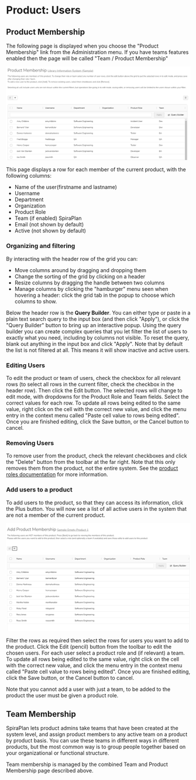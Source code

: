 # Product: Users


## Product Membership
The following page is displayed when you choose the "Product Membership" link from the Administration menu. If you have teams features enabled then the page will be called "Team / Product Membership"

![](img/Product_Users_107.png)

This page displays a row for each member of the current product, with the following columns:

- Name of the user(firstname and lastname)
- Username 
- Department
- Organization
- Product Role
- Team (if enabled) <span class="pill">SpiraPlan</span>
- Email (not shown by default)
- Active (not shown by default)

### Organizing and filtering
By interacting with the header row of the grid you can:

- Move columns around by dragging and dropping them
- Change the sorting of the grid by clicking on a header
- Resize columns by dragging the handle between two columns
- Manage columns by clicking the "hamburger" menu seen when hovering a header: click the grid tab in the popup to choose which columns to show.

Below the header row is the **Query Builder**. You can either type or paste in a plain text search query to the input box (and then click "Apply"), or click the "Query Builder" button to bring up an interactive popup. Using the query builder you can create complex queries that you let filter the list of users to exactly what you need, including by columns not visible. To reset the query, blank out anything in the input box and click "Apply". Note that by default the list is not filtered at all. This means it will show inactive and active users.

### Editing Users
To edit the product or team of users, check the checkbox for all relevant rows (to select all rows in the current filter, check the checkbox in the header row). Then click the Edit button. The selected rows will change to edit mode, with dropdowns for the Product Role and Team fields. Select the correct values for each row. To update all rows being edited to the same value, right click on the cell with the correct new value, and click the menu entry in the context menu called "Paste cell value to rows being edited". Once you are finished editing, click the Save button, or the Cancel button to cancel.

### Removing Users
To remove user from the product, check the relevant checkboxes and click the "Delete" button from the toolbar at the far right. Note that this only removes them from the product, not the entire system. See the [product roles documentation](System-Users.md#view-edit-roles) for more information.

### Add users to a product
To add users to the product, so that they can access its information, click the Plus button. You will now see a list of all active users in the system that are not a member of the current product.

![](img/Product_Users_108.png)

Filter the rows as required then select the rows for users you want to add to the product. Click the Edit (pencil) button from the toolbar to edit the chosen users. For each user select a product role and (if relevant) a team. To update all rows being edited to the same value, right click on the cell with the correct new value, and click the menu entry in the context menu called "Paste cell value to rows being edited". Once you are finished editing, click the Save button, or the Cancel button to cancel.

Note that you cannot add a user with just a team, to be added to the product the user must be given a product role.

## Team Membership
SpiraPlan lets product admins take teams that have been created at the system level, and assign product members to any active team on a product by product basis. You can use these teams in different ways in different products, but the most common way is to group people together based on your organizational or functional structure.

Team membership is managed by the combined Team and Product Membership page described above.


